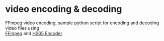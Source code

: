 # video encoding & decoding


FFmpeg video encoding, sample python script for encoding and decoding video files using   
[FFmpeg](https://ffmpeg.org/) and 
[H265 Encoder](http://x265.org/)

